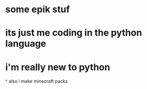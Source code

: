 # some epik stuf 
# its just me coding in the python language
# i'm really new to python

^ also i make minecraft packs
